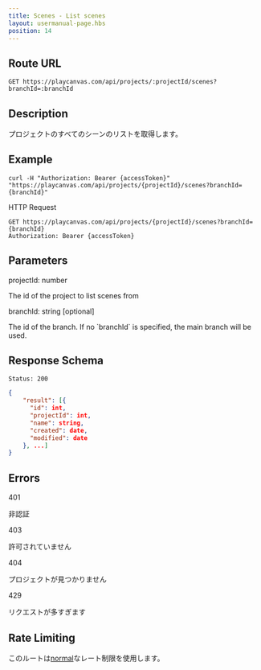 ```yaml
---
title: Scenes - List scenes
layout: usermanual-page.hbs
position: 14
---
```


## Route URL

```none
GET https://playcanvas.com/api/projects/:projectId/scenes?branchId=:branchId
```

## Description

プロジェクトのすべてのシーンのリストを取得します。

## Example

```none
curl -H "Authorization: Bearer {accessToken}" "https://playcanvas.com/api/projects/{projectId}/scenes?branchId={branchId}"
```

HTTP Request

```text
GET https://playcanvas.com/api/projects/{projectId}/scenes?branchId={branchId}
Authorization: Bearer {accessToken}
```

## Parameters

<div class="params">
<div class="parameter"><span class="param">projectId: number</span><p>The id of the project to list scenes from</p></div>
<div class="parameter"><span class="param">branchId: string [optional]</span><p>The id of the branch. If no `branchId` is specified, the main branch will be used.</p></div>
</div>

## Response Schema

```none
Status: 200
```

```json
{
    "result": [{
      "id": int,
      "projectId": int,
      "name": string,
      "created": date,
      "modified": date
    }, ...]
}
```

## Errors

<div class="params">
<div class="parameter"><span class="param">401</span><p>非認証</p></div>
<div class="parameter"><span class="param">403</span><p>許可されていません</p></div>
<div class="parameter"><span class="param">404</span><p>プロジェクトが見つかりません</p></div>
<div class="parameter"><span class="param">429</span><p>リクエストが多すぎます</p></div>
</div>

## Rate Limiting

このルートは[normal][1]なレート制限を使用します。

[1]: /user-manual/api#rate-limiting
